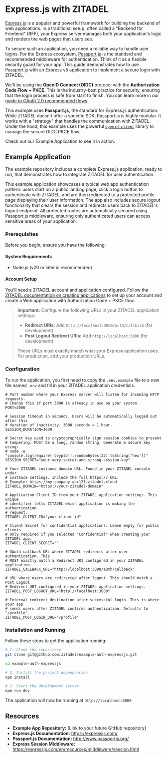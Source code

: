 # Express.js with ZITADEL

[Express.js](https://expressjs.com/) is a popular and powerful framework for building the backend of web applications. In a traditional setup, often called a "Backend for Frontend" (BFF), your Express server manages both your application's logic and renders the web pages that users see.

To secure such an application, you need a reliable way to handle user logins. For the Express ecosystem, [Passport.js](http://www.passportjs.org/) is the standard and recommended middleware for authentication. Think of it as a flexible security guard for your app. This guide demonstrates how to use Passport.js with an Express v5 application to implement a secure login with ZITADEL.

We'll be using the **OpenID Connect (OIDC)** protocol with the **Authorization Code Flow + PKCE**. This is the industry-best practice for security, ensuring that the login process is safe from start to finish. You can learn more in our [guide to OAuth 2.0 recommended flows](https://zitadel.com/docs/guides/integrate/login/oidc/oauth-recommended-flows).

This example uses **Passport.js**, the standard for Express.js authentication. While ZITADEL doesn't offer a specific SDK, Passport.js is highly modular. It works with a "strategy" that handles the communication with ZITADEL. Under the hood, this example uses the powerful [`openid-client`](https://github.com/panva/node-openid-client) library to manage the secure OIDC PKCE flow.

Check out our Example Application to see it in action.

## Example Application

The example repository includes a complete Express.js application, ready to run, that demonstrates how to integrate ZITADEL for user authentication.

This example application showcases a typical web app authentication pattern: users start on a public landing page, click a login button to authenticate with ZITADEL, and are then redirected to a protected profile page displaying their user information. The app also includes secure logout functionality that clears the session and redirects users back to ZITADEL's logout endpoint. All protected routes are automatically secured using Passport.js middleware, ensuring only authenticated users can access sensitive areas of your application.

### Prerequisites

Before you begin, ensure you have the following:

#### System Requirements

- Node.js (v20 or later is recommended)

#### Account Setup
You'll need a ZITADEL account and application configured. Follow the [ZITADEL documentation on creating applications](https://zitadel.com/docs/guides/integrate/login/oidc/web-app) to set up your account and create a Web application with Authorization Code + PKCE flow.

> **Important:** Configure the following URLs in your ZITADEL application settings:
> - **Redirect URIs:** Add `http://localhost:3000/auth/callback` (for development)
> - **Post Logout Redirect URIs:** Add `http://localhost:3000` (for development)
>
> These URLs must exactly match what your Express application uses. For production, add your production URLs.

### Configuration

To run the application, you first need to copy the `.env.example` file to a new file named `.env` and fill in your ZITADEL application credentials.

```dotenv
# Port number where your Express server will listen for incoming HTTP requests.
# Change this if port 3000 is already in use on your system.
PORT=3000

# Session timeout in seconds. Users will be automatically logged out after this
# duration of inactivity. 3600 seconds = 1 hour.
SESSION_DURATION=3600

# Secret key used to cryptographically sign session cookies to prevent
# tampering. MUST be a long, random string. Generate a secure key using:
# node -e "console.log(require('crypto').randomBytes(32).toString('hex'))"
SESSION_SECRET="your-very-secret-and-strong-session-key"

# Your ZITADEL instance domain URL. Found in your ZITADEL console under
# instance settings. Include the full https:// URL.
# Example: https://my-company-abc123.zitadel.cloud
ZITADEL_DOMAIN="https://your-zitadel-domain"

# Application Client ID from your ZITADEL application settings. This unique
# identifier tells ZITADEL which application is making the authentication
# request.
ZITADEL_CLIENT_ID="your-client-id"

# Client Secret for confidential applications. Leave empty for public clients.
# Only required if you selected "Confidential" when creating your ZITADEL app.
ZITADEL_CLIENT_SECRET=""

# OAuth callback URL where ZITADEL redirects after user authentication. This
# MUST exactly match a Redirect URI configured in your ZITADEL application.
ZITADEL_CALLBACK_URL="http://localhost:3000/auth/callback"

# URL where users are redirected after logout. This should match a Post Logout
# Redirect URI configured in your ZITADEL application settings.
ZITADEL_POST_LOGOUT_URL="http://localhost:3000"

# Internal redirect destination after successful login. This is where your app
# sends users after ZITADEL confirms authentication. Defaults to "/profile".
ZITADEL_POST_LOGIN_URL="/profile"
```

### Installation and Running

Follow these steps to get the application running:

```bash
# 1. Clone the repository
git clone git@github.com:zitadel/example-auth-expressjs.git

cd example-auth-expressjs

# 2. Install the project dependencies
npm install

# 3. Start the development server
npm run dev
```

The application will now be running at `http://localhost:3000`.

## Resources

- **Example App Repository:** [Link to your future GitHub repository]
- **Express.js Documentation:** <https://expressjs.com/>
- **Passport.js Documentation:** <http://www.passportjs.org/>
- **Express Session Middleware:** <https://expressjs.com/en/resources/middleware/session.html>
